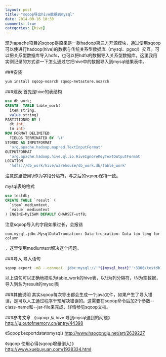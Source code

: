 ```yaml
---
layout: post
title: "sqoop导出hive数据到mysql"
date: 2014-09-16 18:30
comments: true
categories: [hive] 
---
```


现为apache项目的sqoop是原来是一款hadoop第三方开源模块，通过使用sqoop可以使进行hadoop(hive)的数据与传统关系型数据库（mysql、pgsql）交互。可以把关系型数据库导入hdfs，也可以把hdfs的数据导入关系型数据库。这里我用实例记录的方式讲一下怎么通过它把hive中的数据导入到mysql结果表中。
<!-- more -->
###安装
```bash
yum install sqoop-noarch sqoop-metastore.noarch
```

###建表
首先是hive的表结构
```sql
use db_work;
CREATE  TABLE table_work(
  item string,
  value string)
PARTITIONED BY (
  dt int,
  tm int)
ROW FORMAT DELIMITED
  FIELDS TERMINATED BY '\t'
STORED AS INPUTFORMAT
  'org.apache.hadoop.mapred.TextInputFormat'
OUTPUTFORMAT
  'org.apache.hadoop.hive.ql.io.HiveIgnoreKeyTextOutputFormat'
LOCATION
  'hdfs://db_work/hive/warehouse/db_work.db/table_work'
```

注意这里使用\t作为字段分隔符，与之后的sqoop保持一致。

mysql表的格式
```sql
use testdb;
CREATE TABLE `result` (
  `item` mediumtext,
  `value` mediumtext
) ENGINE=MyISAM DEFAULT CHARSET=utf8;
```
注意sqoop导入的字段如果过长，会报错<p>` com.mysql.jdbc.MysqlDataTruncation: Data truncation: Data too long for column `<p>，这里使用mediumtext解决这个问题。

###导入
导入语句
```bash
sqoop export -m8 --connect 'jdbc:mysql://'"${mysql_host}"':3306/testdb?useUnicode=true&characterEncoding=utf8' --username ${mysql_user} --password ${mysqlpass} --table result --export-dir /hive/warehouse/db_work.db/table_work/dt=20140916/tm=1213 --input-fields-terminated-by '\t' --input-null-string '\\N' --input-null-non-string '\\N'
```
以上语句可以正确地把名为table_work的hive表，以\t为列分隔符，\N为空数据，导入到名为result的mysql表

###其他说明
其实sqoop每次导出都会生成一个java文件，如果产生了导入错误，是可以人工通过程序干预解决错误的。这需要在sqoop命令后加2个参数--class-name和--jar-file来完成，详情参见sqoop文档。


###参考文章
《sqoop 从 hive 导到mysql遇到的问题》
http://ju.outofmemory.cn/entry/44398

《Sqoop1:exportdatatomysql》
http://www.haogongju.net/art/2639227

《sqoop 使用心得(sqoop增量倒入)》
http://www.xuebuyuan.com/1938334.html

